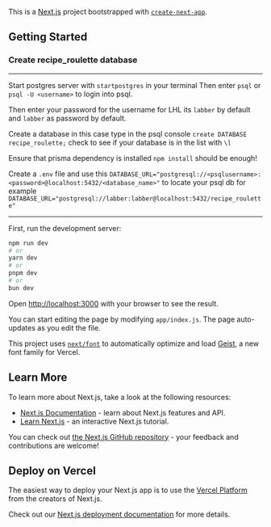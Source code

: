 This is a [Next.js](https://nextjs.org) project bootstrapped with [`create-next-app`](https://github.com/vercel/next.js/tree/canary/packages/create-next-app).

## Getting Started

### Create recipe_roulette database

---

Start postgres server with `startpostgres` in your terminal
Then enter `psql` or `psql -U <username>` to login into psql.

Then enter your password for the username for LHL its `labber` by default and `labber` as password by default.

Create a database in this case type in the psql console `create DATABASE recipe_roulette;` check to see if your database is in the list with `\l`

Ensure that prisma dependency is installed `npm install` should be enough!

Create a `.env` file and use this
`DATABASE_URL="postgresql://<psqlusername>:<password>@localhost:5432/<database_name>"` to locate your psql db
for example <br>
`DATABASE_URL="postgresql://labber:labber@localhost:5432/recipe_roulette"`

---

First, run the development server:

```bash
npm run dev
# or
yarn dev
# or
pnpm dev
# or
bun dev
```

Open [http://localhost:3000](http://localhost:3000) with your browser to see the result.

You can start editing the page by modifying `app/index.js`. The page auto-updates as you edit the file.

This project uses [`next/font`](https://nextjs.org/docs/app/building-your-application/optimizing/fonts) to automatically optimize and load [Geist](https://vercel.com/font), a new font family for Vercel.

## Learn More

To learn more about Next.js, take a look at the following resources:

- [Next.js Documentation](https://nextjs.org/docs) - learn about Next.js features and API.
- [Learn Next.js](https://nextjs.org/learn) - an interactive Next.js tutorial.

You can check out [the Next.js GitHub repository](https://github.com/vercel/next.js) - your feedback and contributions are welcome!

## Deploy on Vercel

The easiest way to deploy your Next.js app is to use the [Vercel Platform](https://vercel.com/new?utm_medium=default-template&filter=next.js&utm_source=create-next-app&utm_campaign=create-next-app-readme) from the creators of Next.js.

Check out our [Next.js deployment documentation](https://nextjs.org/docs/app/building-your-application/deploying) for more details.

